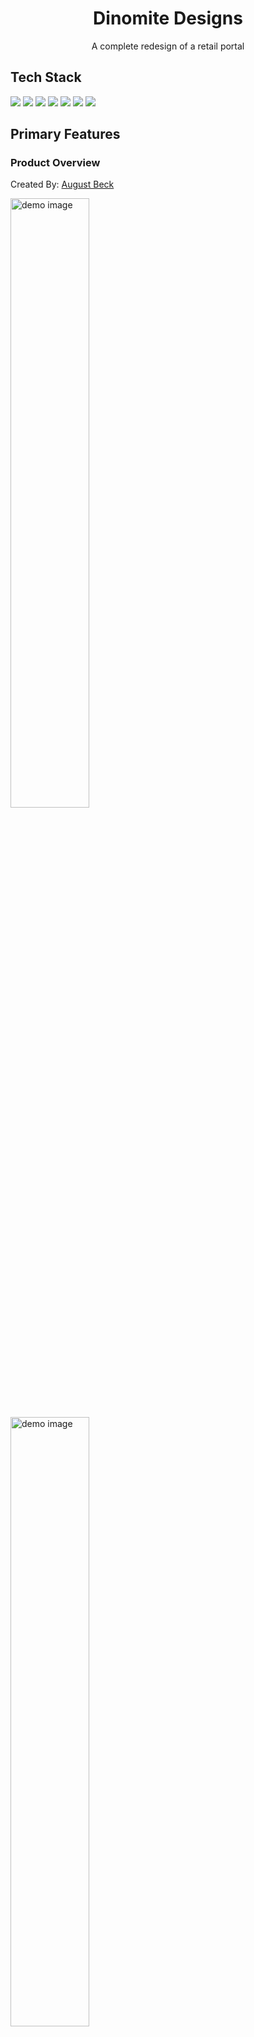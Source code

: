 <div align="center">
  <h1>Dinomite Designs</h1>
  <p>A complete redesign of a retail portal</p>
</div>

## Tech Stack
<div>
  <img src="https://img.shields.io/badge/React-20232A?style=for-the-badge&logo=react&logoColor=61DAFB" />
  <img src='https://img.shields.io/badge/css3-%231572B6.svg?style=for-the-badge&logo=css3&logoColor=white' />
  <img src="https://img.shields.io/badge/Webpack-8DD6F9?style=for-the-badge&logo=Webpack&logoColor=white" />
  <img src="https://img.shields.io/badge/Babel-F9DC3E?style=for-the-badge&logo=babel&logoColor=white" />
  <img src='https://img.shields.io/badge/javascript-%23323330.svg?style=for-the-badge&logo=javascript&logoColor=%23F7DF1E' />
  <img src='https://img.shields.io/badge/html5-%23E34F26.svg?style=for-the-badge&logo=html5&logoColor=white' />
  <img src="https://img.shields.io/badge/eslint-3A33D1?style=for-the-badge&logo=eslint&logoColor=white" />
</div>

## Primary Features
### Product Overview
Created By: [August Beck](https://github.com/AedonGrunGott)

<div float"left">
  <img alt="demo image" src="https://user-images.githubusercontent.com/16231955/225773177-bec7ef7f-d9c9-423f-9d1e-d345aae84b2d.gif" width="50%"/>
  <img alt="demo image" src="https://user-images.githubusercontent.com/16231955/225773275-8af5aa70-e1d6-4d6b-8d86-85fbf763b5f4.gif" width="50%"/>
</div>
  
### Related Products
Created By: [Archaa Shrivastav](https://github.com/avinashi10)

### Saved Products
Created By: [Archaa Shrivastav](https://github.com/avinashi10)

### Questions & Answers
Created By: [Brett Eastman](https://github.com/BrettEastman)
![Q A1](https://user-images.githubusercontent.com/76603041/225774737-1426d080-d1c1-4796-98a4-d317b732d0a6.gif)
![Q A2](https://user-images.githubusercontent.com/76603041/225774753-8c55faff-7bb1-4d1e-84dc-bd0987bc9d8b.gif)
![Q A3](https://user-images.githubusercontent.com/76603041/225774764-1138af10-e272-4f60-afed-0a4f25063634.gif)

### Ratings & Reviews
Created By: [Aimee Kang](https://github.com/aimeekang)

## Installation

### Install Dependencies
- run the command `npm install` in the project root.

### Setup environment variables
- create a local file `.env` using `example.env` as a template.
  - `.env` is listed in the `.gitignore` file and thus will not be added to Git's source control
  - populate this new `.env` file with the required values for your local machine

### Setup an automatic ESLint pre-commit hook
- from the project root, run a script with the command `./dev/set-up-hooks.sh`

## Running the Client and Server
- in two separate terminals, run the following commands:
  - `npm run server-dev`
  - `npm run client-dev`

You should now be able to access the client application at the location you set for your server `.env` file.

## Running Tests
- the command `npm test` will run all tests locally
- to run tests and also ouput total coverage, use the command `npm run test-coverage`
  - any file here that matches the pattern `*.{js/jsx}` will be considered for coverage
  - this will both print to screen, and produce a pretty HTML report in `./coverage`
